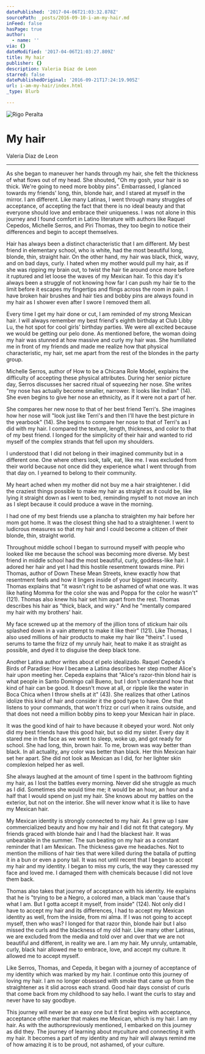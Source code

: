 ```yaml
---
datePublished: '2017-04-06T21:03:32.878Z'
sourcePath: _posts/2016-09-10-i-am-my-hair.md
inFeed: false
hasPage: true
author:
  - name: ''
via: {}
dateModified: '2017-04-06T21:03:27.809Z'
title: My hair
publisher: {}
description: Valeria Diaz de Leon
starred: false
datePublishedOriginal: '2016-09-21T17:24:19.905Z'
url: i-am-my-hair/index.html
_type: Blurb

---
```

![Rigo Peralta](https://the-grid-user-content.s3-us-west-2.amazonaws.com/7bea45fb-86cd-4416-bf05-b9eb7f076821.jpg)

# My hair

Valeria Diaz de Leon

---

As she began to maneuver her hands through my hair, she felt the thickness of what flows out of my head. She shouted, "Oh my gosh, your hair is so thick. We're going to need more bobby pins". Embarrassed, I glanced towards my friends' long, thin, blonde hair, and I stared at myself in the mirror. I am different. Like many Latinas, I went through many struggles of acceptance, of accepting the fact that there is no ideal beauty and that everyone should love and embrace their uniqueness. I was not alone in this journey and I found comfort in Latino literature with authors like Raquel Cepedos, Michelle Serros, and Piri Thomas, they too begin to notice their differences and begin to accept themselves.

Hair has always been a distinct characteristic that I am different. My best friend in elementary school, who is white, had the most beautiful long, blonde, thin, straight hair. On the other hand, my hair was black, thick, wavy, and on bad days, curly. I hated when my mother would pull my hair, as if she was ripping my brain out, to twist the hair tie around once more before it ruptured and let loose the waves of my Mexican hair. To this day it's always been a struggle of not knowing how far I can push my hair tie to the limit before it escapes my fingertips and flings across the room in pain. I have broken hair brushes and hair ties and bobby pins are always found in my hair as I shower even after I swore I removed them all.

Every time I get my hair done or cut, I am reminded of my strong Mexican hair. I will always remember my best friend's eighth birthday at Club Libby Lu, the hot spot for cool girls' birthday parties. We were all excited because we would be getting our pelo done. As mentioned before, the woman doing my hair was stunned at how massive and curly my hair was. She humiliated me in front of my friends and made me realize how that physical characteristic, my hair, set me apart from the rest of the blondes in the party group.

Michelle Serros, author of How to be a Chicana Role Model, explains the difficulty of accepting these physical attributes. During her senior picture day, Serros discusses her sacred ritual of squeezing her nose. She writes "my nose has actually become smaller, narrower. It looks like Indian" (14). She even begins to give her nose an ethnicity, as if it were not a part of her.

She compares her new nose to that of her best friend Terri's. She imagines how her nose will "look just like Terri's and then I'll have the best picture in the yearbook" (14). She begins to compare her nose to that of Terri's as I did with my hair. I compared the texture, length, thickness, and color to that of my best friend. I longed for the simplicity of their hair and wanted to rid myself of the complex strands that fell upon my shoulders.

I understood that I did not belong in their imagined community but in a different one. One where others look, talk, eat, like me. I was excluded from their world because not once did they experience what I went through from that day on. I yearned to belong to their community.

My heart ached when my mother did not buy me a hair straightener. I did the craziest things possible to make my hair as straight as it could be, like lying it straight down as I went to bed, reminding myself to not move an inch as I slept because it could produce a wave in the morning.

I had one of my best friends use a plancha to straighten my hair before her mom got home. It was the closest thing she had to a straightener. I went to ludicrous measures so that my hair and I could become a citizen of their blonde, thin, straight world.

Throughout middle school I began to surround myself with people who looked like me because the school was becoming more diverse. My best friend in middle school had the most beautiful, curly, goddess-like hair. I adored her hair and yet I had this hostile resentment towards mine. Piri Thomas, author of Down These Mean Streets, knew exactly how that resentment feels and how it lingers inside of your biggest insecurity. Thomas explains that "it wasn't right to be ashamed of what one was. It was like hating Momma for the color she was and Poppa for the color he wasn't" (121). Thomas also knew his hair set him apart from the rest. Thomas describes his hair as "thick, black, and wiry." And he "mentally compared my hair with my brothers' hair.

My face screwed up at the memory of the jillion tons of stickum hair oils splashed down in a vain attempt to make it like their" (121). Like Thomas, I also used millions of hair products to make my hair like "theirs". I used serums to tame the frizz of my unruly hair, heat to make it as straight as possible, and dyed it to disguise the deep black tone.

Another Latina author writes about el pelo idealizado. Raquel Cepeda's Birds of Paradise: How I became a Latina describes her step mother Alice's hair upon meeting her. Cepeda explains that "Alice's razor-thin blond hair is what people in Santo Domingo call Bueno, but I don't understand how that kind of hair can be good. It doesn't move at all, or ripple like the water in Boca Chica when I throw shells at it" (43). She realizes that other Latinos idolize this kind of hair and consider it the good type to have. One that listens to your commands, that won't frizz or curl when it rains outside, and that does not need a million bobby pins to keep your Mexican hair in place.

It was the good kind of hair to have because it obeyed your word. Not only did my best friends have this good hair, but so did my sister. Every day it stared me in the face as we went to sleep, woke up, and got ready for school. She had long, thin, brown hair. To me, brown was way better than black. In all actuality, any color was better than black. Her thin Mexican hair set her apart. She did not look as Mexican as I did, for her lighter skin complexion helped her as well.

She always laughed at the amount of time I spent in the bathroom fighting my hair, as I lost the battles every morning. Never did she struggle as much as I did. Sometimes she would time me; it would be an hour, an hour and a half that I would spend on just my hair. She knows about my battles on the exterior, but not on the interior. She will never know what it is like to have my Mexican hair.

My Mexican identity is strongly connected to my hair. As I grew up I saw commercialized beauty and how my hair and I did not fit that category. My friends graced with blonde hair and I had the blackest hair. It was unbearable in the summer. The sun beating on my hair as a constant reminder that I am Mexican. The thickness gave me headaches. Not to mention the millions of hair ties that were killed during the batalla of putting it in a bun or even a pony tail. It was not until recent that I began to accept my hair and my identity. I began to miss my curls, the way they caressed my face and loved me. I damaged them with chemicals because I did not love them back.

Thomas also takes that journey of acceptance with his identity. He explains that he is "trying to be a Negro, a colored man, a black man 'cause that's what I am. But I gotta accept it myself, from inside" (124). Not only did I have to accept my hair and its differences, I had to accept my Mexican identity as well, from the inside, from mi alma. If I was not going to accept myself, then who was? I longed for that razor thin, blonde hair but I also missed the curls and the blackness of my old hair. Like many other Latinas, we are excluded from the media and told over and over that we are not beautiful and different, in reality we are. I am my hair. My unruly, untamable, curly, black hair allowed me to embrace, love, and accept my culture. It allowed me to accept myself.

Like Serros, Thomas, and Cepeda, it began with a journey of acceptance of my identity which was marked by my hair. I continue onto this journey of loving my hair. I am no longer obsessed with smoke that came up from the straightener as it slid across each strand. Good hair days consist of curls that come back from my childhood to say hello. I want the curls to stay and never have to say goodbye.

This journey will never be an easy one but it first begins with acceptance, acceptance ofthe marker that makes me Mexican, which is my hair. I am my hair. As with the authorspreviously mentioned, I embarked on this journey as did they. The journey of learning about myculture and connecting it with my hair. It becomes a part of my identity and my hair will always remind me of how amazing it is to be proud, not ashamed, of your culture.